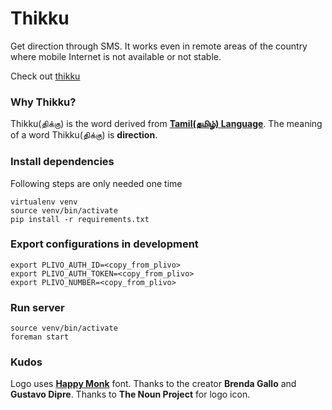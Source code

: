 # Thikku

Get direction through SMS. It works even in remote areas of the country
where mobile Internet is not available or not stable.

Check out [thikku](http://thikku.herokuapp.com/)

### Why Thikku?

Thikku(திக்கு) is the word derived from **[Tamil(தமிழ்) Language](http://en.wikipedia.org/wiki/Tamil_language)**. The meaning of a word Thikku(திக்கு) is **direction**.

### Install dependencies

Following steps are only needed one time

    virtualenv venv
    source venv/bin/activate
    pip install -r requirements.txt

### Export configurations in development

    export PLIVO_AUTH_ID=<copy_from_plivo>
    export PLIVO_AUTH_TOKEN=<copy_from_plivo>
    export PLIVO_NUMBER=<copy_from_plivo>

### Run server

    source venv/bin/activate
    foreman start

### Kudos

Logo uses **[Happy Monk](https://www.google.com/fonts/specimen/Happy+Monkey)** font. Thanks to the creator **Brenda Gallo** and **Gustavo Dipre**.
Thanks to **The Noun Project** for logo icon.
